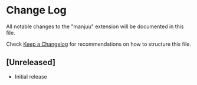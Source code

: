 # Change Log

All notable changes to the "manjuu" extension will be documented in this file.

Check [Keep a Changelog](http://keepachangelog.com/) for recommendations on how to structure this file.

## [Unreleased]

- Initial release